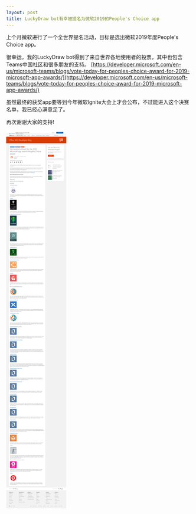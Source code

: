 ```yaml
---
layout: post
title: LuckyDraw bot有幸被提名为微软2019的People's Choice app
---
```


上个月微软进行了一个全世界提名活动，目标是选出微软2019年度People's Choice app。

很幸运，我的LuckyDraw bot得到了来自世界各地使用者的投票，其中也包含Teams中国社区和很多朋友的支持。
[https://developer.microsoft.com/en-us/microsoft-teams/blogs/vote-today-for-peoples-choice-award-for-2019-microsoft-app-awards/](https://developer.microsoft.com/en-us/microsoft-teams/blogs/vote-today-for-peoples-choice-award-for-2019-microsoft-app-awards/)


虽然最终的获奖app要等到今年微软Ignite大会上才会公布，不过能进入这个决赛名单，我已经心满意足了。

再次谢谢大家的支持!

![NominationsFor2019MicrosoftAppAwardsPeoplesChoice](../images/post20190915/NominationsFor2019MicrosoftAppAwardsPeoplesChoice.png)

